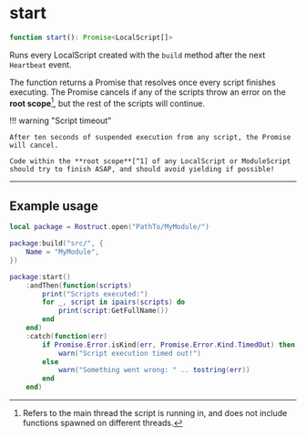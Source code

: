 # start <span class="base-tag promise-tag"></span>

``` ts
function start(): Promise<LocalScript[]>
```

Runs every LocalScript created with the `build` method after the next `Heartbeat` event.

The function returns a Promise that resolves once every script finishes executing. The Promise cancels if any of the scripts throw an error on the **root scope**[^1], but the rest of the scripts will continue.

!!! warning "Script timeout"

	After ten seconds of suspended execution from any script, the Promise will cancel.

	Code within the **root scope**[^1] of any LocalScript or ModuleScript should try to finish ASAP, and should avoid yielding if possible!

---

## Example usage

``` lua
local package = Rostruct.open("PathTo/MyModule/")

package:build("src/", {
	Name = "MyModule",
})

package:start()
	:andThen(function(scripts)
		print("Scripts executed:")
		for _, script in ipairs(scripts) do
			print(script:GetFullName())
		end
	end)
	:catch(function(err)
		if Promise.Error.isKind(err, Promise.Error.Kind.TimedOut) then
			warn("Script execution timed out!")
		else
			warn("Something went wrong: " .. tostring(err))
		end
	end)
```

[^1]: Refers to the main thread the script is running in, and does not include functions spawned on different threads.
